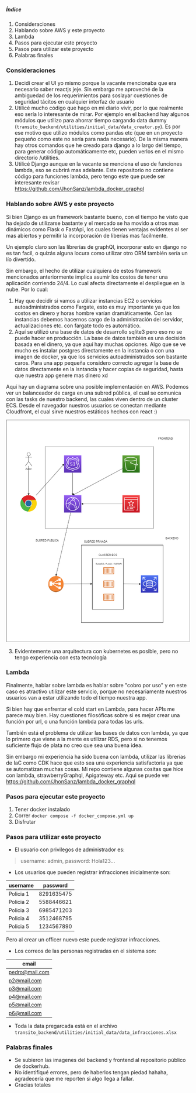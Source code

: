 ##### Índice
1. Consideraciones
2. Hablando sobre AWS y este proyecto
3. Lambda
4. Pasos para ejecutar este proyecto
5. Pasos para utilizar este proyecto
6. Palabras finales

### Consideraciones

1. Decidí crear el UI yo mismo porque la vacante mencionaba que era necesario saber reactjs jeje. Sin embargo me aproveché de la ambiguedad de los requerimientos para soslayar cuestiones de seguridad tácitos en cualquier interfaz de usuario
2. Utilicé mucho código que hago en mi diario vivir, por lo que realmente eso sería lo interesante de mirar. Por ejemplo en el backend hay algunos módulos que utilizo para ahorrar tiempo cargando data dummy (`transito_backend/utilities/initial_data/data_creator.py`). Es por ese motivo que utilizo módulos como pandas etc (que en un proyecto pequeño como este no sería para nada necesario). De la misma manera hay otros comandos que he creado para django a lo largo del tiempo, para generar código automáticamente etc, pueden verlos en el mismo directorio /utilities.
3. Utilicé Django aunque en la vacante se menciona el uso de funciones lambda, eso se cubrirá mas adelante. Este repositorio no contiene código para funciones lambda, pero tengo este que puede ser interesante revisar https://github.com/JhonSanz/lambda_docker_graphql

### Hablando sobre AWS y este proyecto

Si bien Django es un framework bastante bueno, con el tiempo he visto que ha dejado de utilizarse bastante y el mercado se ha movido a otros mas dinámicos como Flask o FastApi, los cuales tienen ventajas evidentes al ser mas abiertos y permitir la incorporación de liberías mas facilmente. 

Un ejemplo claro son las librerías de graphQl, incorporar esto en django no es tan facil, o quizás alguna locura como utilizar otro ORM también sería un lío divertido. 

Sin embargo, el hecho de utilizar cualquiera de estos framework mencionados anteriormente implica asumir los costos de tener una aplicación corriendo 24/4. Lo cual afecta directamente el despliegue en la nube. Por lo cual:

1. Hay que decidir si vamos a utilizar instancias EC2 o servicios autoadministrados como Fargate, esto es muy importante ya que los costos en dinero y horas hombre varían dramáticamente. Con las instancias debemos hacernos cargo de la administración del servidor, actualizaciones etc. con fargate todo es automático.
2. Aquí se utilizó una base de datos de desarrollo sqlite3 pero eso no se puede hacer en producción. La base de datos también es una decisión basada en el dinero, ya que aquí hay muchas opciones. Algo que se ve mucho es instalar postgres directamente en la instancia o con una imagen de docker, ya que los servicios autoadministrados son bastante caros. Para una app pequeña considero correcto agregar la base de datos directamente en la isntancia y hacer copias de seguridad, hasta que nuestra app genere mas dinero xd

Aquí hay un diagrama sobre una posible implementación en AWS. Podemos ver un balanceador de carga en una subred pública, el cual se comunica con las tasks de nuestro backend, las cuales viven dentro de un cluster ECS. Desde el navegador nuestros usuarios se conectan mediante Cloudfront, el cual sirve nuestros estáticos hechos con react :)

![diagram](diagram.png)

3. Evidentemente una arquitectura con kubernetes es posible, pero no tengo experiencia con esta tecnología

### Lambda

Finalmente, hablar sobre lambda es hablar sobre "cobro por uso" y en este caso es atractivo utilizar este servicio, porque no necesariamente nuestros usuarios van a estar utilizando todo el tiempo nuestra app. 

Si bien hay que enfrentar el cold start en Lambda, para hacer APIs me parece muy bien. Hay cuestiones filosóficas sobre si es mejor crear una función por url, o una función lambda para todas las urls. 

También está el problema de utilizar las bases de datos con lambda, ya que lo primero que viene a la mente es utilizar RDS, pero si no tenemos suficiente flujo de plata no creo que sea una buena idea.

Sin embargo mi experiencia ha sido buena con lambda, utilizar las librerías de IaC como CDK hace que esto sea una experiencia satisfactoria ya que se automatizan muchas cosas. Mi repo contiene algunas cositas que hice con lambda, strawberryGraphql, Apigateway etc. Aqui se puede ver https://github.com/JhonSanz/lambda_docker_graphql

### Pasos para ejecutar este proyecto

1. Tener docker instalado
2. Correr `docker compose -f docker_compose.yml up`
3. Disfrutar

### Pasos para utilizar este proyecto

- El usuario con privilegos de administrador es:
> username: admin, password: Hola123...

- Los usuarios que pueden registrar infracciones inicialmente son:

| username  | password   |
| --------- | ---------- |
| Policia 1 | 8291635475 |
| Policia 2 | 5588446621 |
| Policia 3 | 6985471203 |
| Policia 4 | 3512468795 |
| Policia 5 | 1234567890 |

Pero al crear un officer nuevo este puede registrar infracciones.

- Los correos de las personas registradas en el sistema son:

| email          |
| -------------- |
| pedro@mail.com |
| p2@mail.com    |
| p3@mail.com    |
| p4@mail.com    |
| p5@mail.com    |
| p6@mail.com    |

- Toda la data pregarcada está en el archivo `transito_backend/utilities/initial_data/data_infracciones.xlsx`

### Palabras finales

- Se subieron las imagenes del backend y frontend al repositorio público de dockerhub.
- No identifiqué errores, pero de haberlos tengan piedad hahaha, agradecería que me reporten si algo llega a fallar.
- Gracias totales